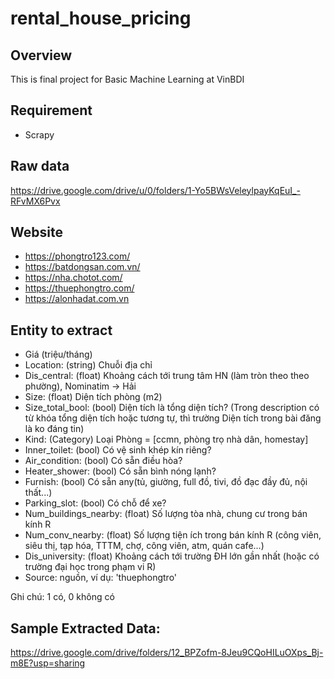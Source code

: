 # rental_house_pricing

## Overview
This is final project for Basic Machine Learning at VinBDI

## Requirement
* Scrapy

## Raw data
https://drive.google.com/drive/u/0/folders/1-Yo5BWsVeleylpayKqEuI_-RFvMX6Pvx

## Website
* https://phongtro123.com/
* https://batdongsan.com.vn/
* https://nha.chotot.com/
* https://thuephongtro.com/
* https://alonhadat.com.vn

## Entity to extract
* Giá (triệu/tháng)
* Location: (string) Chuỗi địa chỉ
* Dis_central: (float) Khoảng cách tới trung tâm HN (làm tròn theo theo phường), Nominatim -> Hải
* Size: (float) Diện tích phòng (m2)
* Size_total_bool: (bool) Diện tích là tổng diện tích? (Trong description có từ khóa tổng diện tích hoặc tương tự, thì trường Diện tích trong bài đăng là ko đáng tin)
* Kind: (Category) Loại Phòng = [ccmn, phòng trọ nhà dân, homestay]
* Inner_toilet: (bool) Có vệ sinh khép kín riêng?
* Air_condition: (bool) Có sẵn điều hòa?
* Heater_shower: (bool) Có sẵn bình nóng lạnh?
* Furnish: (bool) Có sẵn any(tủ, giường, full đồ, tivi, đồ đạc đầy đủ, nội thất...)
* Parking_slot: (bool) Có chỗ để xe? 
* Num_buildings_nearby: (float) Số lượng tòa nhà, chung cư trong bán kính R
* Num_conv_nearby: (float) Số lượng tiện ích trong bán kính R (công viên, siêu thị, tạp hóa, TTTM, chợ, công viên, atm, quán cafe...)
* Dis_university: (float) Khoảng cách tới trường ĐH lớn gần nhất (hoặc có trường đại học trong phạm vi R)
* Source: nguồn, ví dụ: 'thuephongtro'

Ghi chú: 1 có, 0 không có

## Sample Extracted Data:
https://drive.google.com/drive/folders/12_BPZofm-8Jeu9CQoHILuOXps_Bj-m8E?usp=sharing
